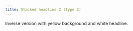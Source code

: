 ```yaml
---
title: Stacked headline 2 (type 2)
---
```

Inverse version with yellow background and white headline.